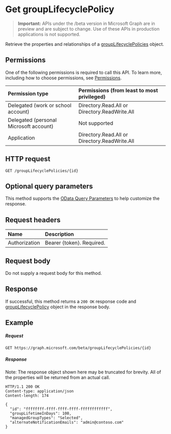 # Get groupLifecyclePolicy

> **Important:** APIs under the /beta version in Microsoft Graph are in preview and are subject to change. Use of these APIs in production applications is not supported.

Retrieve the properties and relationships of a [groupLifecyclePolicies](../resources/grouplifecyclepolicy.md) object.

## Permissions

One of the following permissions is required to call this API. To learn more, including how to choose permissions, see [Permissions](../concepts/permissions_reference.md).


|Permission type      | Permissions (from least to most privileged)              |
|:--------------------|:---------------------------------------------------------|
|Delegated (work or school account) | Directory.Read.All or Directory.ReadWrite.All |
|Delegated (personal Microsoft account) | Not supported |
|Application | Directory.Read.All or Directory.ReadWrite.All |

## HTTP request
<!-- { "blockType": "ignored" } -->
```http
GET /groupLifecyclePolicies/{id}
```
## Optional query parameters
This method supports the [OData Query Parameters](http://graph.microsoft.io/docs/overview/query_parameters) to help customize the response.

## Request headers
| Name | Description |
|:----------|:----------|
| Authorization | Bearer {token}. Required. |

## Request body
Do not supply a request body for this method.
## Response
If successful, this method returns a `200 OK` response code and [groupLifecyclePolicy](../resources/grouplifecyclepolicy.md) object in the response body.
## Example

##### Request

<!-- {
  "blockType": "request",
  "name": "get_grouplifecyclepolicy"
}-->
```http
GET https://graph.microsoft.com/beta/groupLifecyclePolicies/{id}
```
##### Response

Note: The response object shown here may be truncated for brevity. All of the properties will be returned from an actual call.
<!-- {
  "blockType": "response",
  "truncated": true,
  "@odata.type": "microsoft.graph.groupLifecyclePolicy"
} -->
```http
HTTP/1.1 200 OK
Content-type: application/json
Content-length: 174

{
  "id": "ffffffff-ffff-ffff-ffff-ffffffffffff",
  "groupLifetimeInDays": 100,
  "managedGroupTypes": "Selected",
  "alternateNotificationEmails": "admin@contoso.com"
}
```

<!-- uuid: 8fcb5dbc-d5aa-4681-8e31-b001d5168d79
2015-10-25 14:57:30 UTC -->
<!-- {
  "type": "#page.annotation",
  "description": "Get groupLifecyclePolicy",
  "keywords": "",
  "section": "documentation",
  "tocPath": ""
}-->